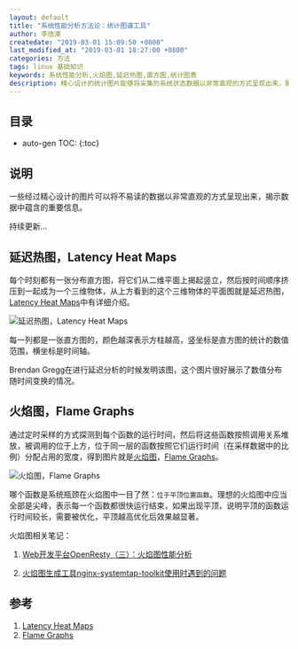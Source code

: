 ```yaml
---
layout: default
title: "系统性能分析方法论：统计图谱工具"
author: 李佶澳
createdate: "2019-03-01 15:09:50 +0800"
last_modified_at: "2019-03-01 18:27:00 +0800"
categories: 方法
tags: linux 基础知识
keywords: 系统性能分析,火焰图,延迟热图,直方图,统计图表
description: 精心设计的统计图片能够将采集的系统状态数据以非常直观的方式呈现出来，揭示数据中蕴含的重要信息
---
```


## 目录
* auto-gen TOC:
{:toc}

## 说明

一些经过精心设计的图片可以将不易读的数据以非常直观的方式呈现出来，揭示数据中蕴含的重要信息。

持续更新...

## 延迟热图，Latency Heat Maps

每个时刻都有一张分布直方图，将它们从二维平面上揭起竖立，然后按时间顺序挤压到一起成为一个三维物体，从上方看到的这个三维物体的平面图就是延迟热图，[Latency Heat Maps][1]中有详细介绍。

![延迟热图，Latency Heat Maps](http://www.brendangregg.com/HeatMaps/latency-heatmap.svg)

每一列都是一张直方图的，颜色越深表示方柱越高，竖坐标是直方图的统计的数值范围，横坐标是时间轴。

Brendan Gregg在进行延迟分析的时候发明该图，这个图片很好展示了数值分布随时间变换的情况。

## 火焰图，Flame Graphs

通过定时采样的方式探测到每个函数的运行时间，然后将这些函数按照调用关系堆放，被调用的位于上方，位于同一层的函数按照它们运行时间（在采样数据中的比例）分配占用的宽度，得到图片就是[火焰图][2]，[Flame Graphs][2]。

![火焰图，Flame Graphs](http://www.brendangregg.com/FlameGraphs/cpu-mysql-updated.svg)

哪个函数是系统瓶颈在火焰图中一目了然：`位于平顶位置函数`。理想的火焰图中应当全部是尖峰，表示每一个函数都很快运行结束，如果出现平顶，说明平顶的函数运行时间较长，需要被优化，平顶越高优化后效果越显著。

火焰图相关笔记：

1. [Web开发平台OpenResty（三）：火焰图性能分析](https://www.lijiaocn.com/%E7%BC%96%E7%A8%8B/2018/11/02/openresty-study-03-frame-md.html)

2. [火焰图生成工具nginx-systemtap-toolkit使用时遇到的问题](https://www.lijiaocn.com/%E9%97%AE%E9%A2%98/2018/12/06/nginx-systemtap-toolkit-usage-md.html)

## 参考

1. [Latency Heat Maps][1]
2. [Flame Graphs][2]

[1]: http://www.brendangregg.com/HeatMaps/latency.html "Latency Heat Maps"
[2]: http://www.brendangregg.com/flamegraphs.html "Flame Graphs"

